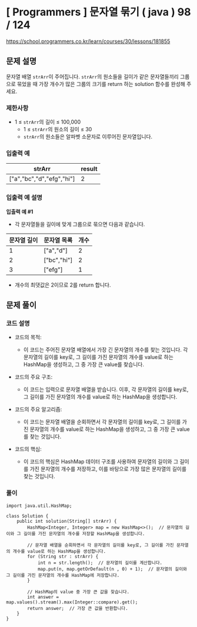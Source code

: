 # [ Programmers ] 문자열 묶기 ( java ) 98 / 124
https://school.programmers.co.kr/learn/courses/30/lessons/181855

## 문제 설명

문자열 배열 `strArr`이 주어집니다. `strArr`의 원소들을 길이가 같은 문자열들끼리 그룹으로 묶었을 때 가장 개수가 많은 그룹의 크기를 return 하는 solution 함수를 완성해 주세요.


### 제한사항

- 1 ≤ `strArr`의 길이 ≤ 100,000
    - 1 ≤ `strArr`의 원소의 길이 ≤ 30
    - `strArr`의 원소들은 알파벳 소문자로 이루어진 문자열입니다.


### 입출력 예

|strArr|result|
|---|---|
|["a","bc","d","efg","hi"]|2|


### 입출력 예 설명

**입출력 예 #1**

- 각 문자열들을 길이에 맞게 그룹으로 묶으면 다음과 같습니다.

|문자열 길이|문자열 목록|개수|
|---|---|---|
|1|["a","d"]|2|
|2|["bc","hi"]|2|
|3|["efg"]|1|

- 개수의 최댓값은 2이므로 2를 return 합니다.

## 문제 풀이
### 코드 설명
- 코드의 목적:
    
    - 이 코드는 주어진 문자열 배열에서 가장 긴 문자열의 개수를 찾는 것입니다. 각 문자열의 길이를 key로, 그 길이를 가진 문자열의 개수를 value로 하는 HashMap을 생성하고, 그 중 가장 큰 value를 찾습니다.
- 코드의 주요 구조:
    
    - 이 코드는 입력으로 문자열 배열을 받습니다. 이후, 각 문자열의 길이를 key로, 그 길이를 가진 문자열의 개수를 value로 하는 HashMap을 생성합니다.
- 코드의 주요 알고리즘:
    
    - 이 코드는 문자열 배열을 순회하면서 각 문자열의 길이를 key로, 그 길이를 가진 문자열의 개수를 value로 하는 HashMap을 생성하고, 그 중 가장 큰 value를 찾는 것입니다.
- 코드의 핵심:
    
    - 이 코드의 핵심은 HashMap 데이터 구조를 사용하여 문자열의 길이와 그 길이를 가진 문자열의 개수를 저장하고, 이를 바탕으로 가장 많은 문자열의 길이를 찾는 것입니다.

### 풀이
```
import java.util.HashMap;

class Solution {
    public int solution(String[] strArr) {
        HashMap<Integer, Integer> map = new HashMap<>();  // 문자열의 길이와 그 길이를 가진 문자열의 개수를 저장할 HashMap을 생성합니다.
        
        // 문자열 배열을 순회하면서 각 문자열의 길이를 key로, 그 길이를 가진 문자열의 개수를 value로 하는 HashMap을 생성합니다.
        for (String str : strArr) {
            int n = str.length();  // 문자열의 길이를 계산합니다.
            map.put(n, map.getOrDefault(n , 0) + 1);  // 문자열의 길이와 그 길이를 가진 문자열의 개수를 HashMap에 저장합니다.
        }
        
        // HashMap의 value 중 가장 큰 값을 찾습니다.
        int answer = map.values().stream().max(Integer::compare).get();
        return answer;  // 가장 큰 값을 반환합니다.
    }
}
```

